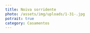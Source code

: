 ```yaml
---
title: Noiva sorridente
photo: /assets/img/uploads/1-31-.jpg
potrait: true
category: Casamentos
---
```

